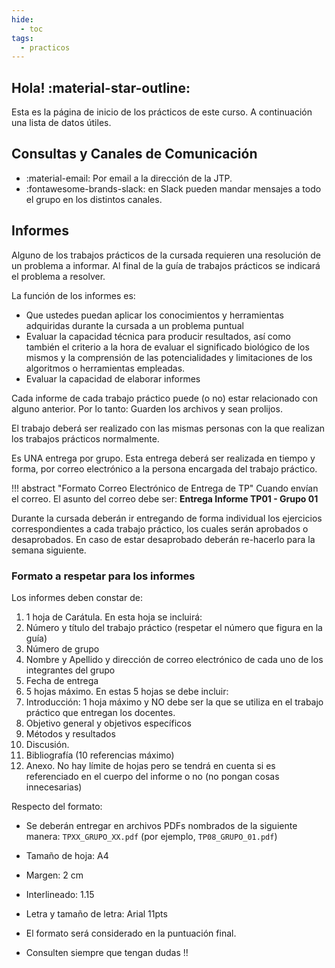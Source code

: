 ```yaml
---
hide:
  - toc
tags:
  - practicos
---
```


## Hola! :material-star-outline:

Esta es la página de inicio de los prácticos de este curso. A continuación una lista de datos útiles.

## Consultas y Canales de Comunicación 

 * :material-email: Por email a la dirección de la JTP.
 * :fontawesome-brands-slack: en Slack pueden mandar mensajes a todo el grupo en los distintos canales.

## Informes

Alguno de los trabajos prácticos de la cursada requieren una resolución de un problema a informar. Al final de la guía de trabajos prácticos se indicará el problema a resolver.

La función de los informes es:

* Que ustedes puedan aplicar los conocimientos y herramientas adquiridas durante la cursada a un problema puntual
* Evaluar la capacidad técnica para producir resultados, así como también el criterio a la hora de evaluar el significado biológico de los mismos y la comprensión de las potencialidades y limitaciones de los algoritmos o herramientas empleadas.
* Evaluar la capacidad de elaborar informes

Cada informe de cada trabajo práctico puede (o no) estar relacionado con alguno anterior. Por lo tanto: Guarden los archivos y sean prolijos.

El trabajo deberá ser realizado con las mismas personas con la que realizan los trabajos prácticos normalmente. 

Es UNA entrega por grupo. Esta entrega deberá ser realizada en tiempo y forma, por correo electrónico a la persona encargada del trabajo práctico.

!!! abstract "Formato Correo Electrónico de Entrega de TP"
    Cuando envían el correo. El asunto del correo debe ser:
    **Entrega Informe TP01 - Grupo 01**

Durante la cursada deberán ir entregando de forma individual los ejercicios correspondientes a cada trabajo práctico, los cuales serán aprobados o desaprobados. En caso de estar desaprobado deberán re-hacerlo para la semana siguiente.


### Formato a respetar para los informes

Los informes deben constar de:

1. 1 hoja de Carátula. En esta hoja se incluirá:
  1. Número y título del trabajo práctico (respetar el número que figura en la guía)
  2. Número de grupo
  3. Nombre y Apellido y dirección de correo electrónico de cada uno de los integrantes del grupo
  4. Fecha de entrega
2. 5 hojas máximo. En estas 5 hojas se debe incluir:
  1. Introducción: 1 hoja máximo y NO debe ser la que se utiliza en el trabajo práctico que entregan los docentes.
  2. Objetivo general y objetivos específicos
  3. Métodos y resultados
  4. Discusión.
  5. Bibliografía (10 referencias máximo)
3. Anexo. No hay límite de hojas pero se tendrá en cuenta si es referenciado en el cuerpo del informe o no (no pongan cosas innecesarias)

Respecto del formato:

* Se deberán entregar en archivos PDFs nombrados de la siguiente manera: `TPXX_GRUPO_XX.pdf` (por ejemplo, `TP08_GRUPO_01.pdf`)
* Tamaño de hoja: A4
* Margen: 2 cm
* Interlineado: 1.15
* Letra y tamaño de letra: Arial 11pts

* El formato será considerado en la puntuación final.

* Consulten siempre que tengan dudas !!
